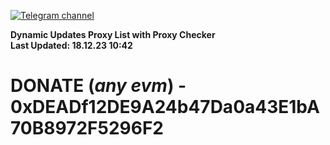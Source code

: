 [![Telegram channel](https://img.shields.io/endpoint?url=https://runkit.io/damiankrawczyk/telegram-badge/branches/master?url=https://t.me/n4z4v0d)](https://t.me/n4z4v0d) 

**Dynamic Updates Proxy List with Proxy Checker**  
**Last Updated: 18.12.23 10:42**

# DONATE (_any evm_) - 0xDEADf12DE9A24b47Da0a43E1bA70B8972F5296F2
